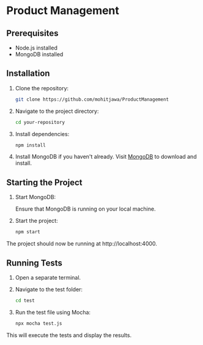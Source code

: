 # Product Management

## Prerequisites

- Node.js installed
- MongoDB installed

## Installation

1. Clone the repository:

    ```bash
    git clone https://github.com/mohitjawa/ProductManagement
    ```

2. Navigate to the project directory:

    ```bash
    cd your-repository
    ```

3. Install dependencies:

    ```bash
    npm install
    ```

4. Install MongoDB if you haven't already. Visit [MongoDB](https://www.mongodb.com/try/download/community) to download and install.

## Starting the Project

1. Start MongoDB:
   
    Ensure that MongoDB is running on your local machine.

2. Start the project:

    ```bash
    npm start
    ```

The project should now be running at http://localhost:4000.

## Running Tests

1. Open a separate terminal.

2. Navigate to the test folder:

    ```bash
    cd test
    ```

3. Run the test file using Mocha:

    ```bash
    npx mocha test.js
    ```

This will execute the tests and display the results.
